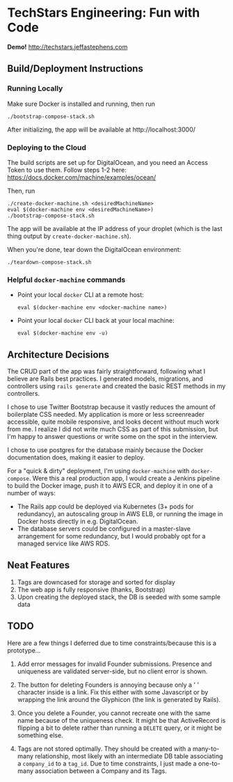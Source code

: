 # TechStars Engineering: Fun with Code

**Demo!**
http://techstars.jeffastephens.com

## Build/Deployment Instructions

### Running Locally

Make sure Docker is installed and running, then run

    ./bootstrap-compose-stack.sh

After initializing, the app will be available at http://localhost:3000/

### Deploying to the Cloud

The build scripts are set up for DigitalOcean, and you need an Access Token to
use them. Follow steps 1-2 here: https://docs.docker.com/machine/examples/ocean/

Then, run

    ./create-docker-machine.sh <desiredMachineName>
    eval $(docker-machine env <desiredMachineName>)
    ./bootstrap-compose-stack.sh

The app will be available at the IP address of your droplet (which is the last
thing output by `create-docker-machine.sh`).

When you're done, tear down the DigitalOcean environment:

    ./teardown-compose-stack.sh

### Helpful `docker-machine` commands

* Point your local `docker` CLI at a remote host:

      eval $(docker-machine env <docker-machine name>)

* Point your local `docker` CLI back at your local machine:

      eval $(docker-machine env -u)

## Architecture Decisions

The CRUD part of the app was fairly straightforward, following what I believe are
Rails best practices. I generated models, migrations, and controllers using
`rails generate` and created the basic REST methods in my controllers.

I chose to use Twitter Bootstrap because it vastly reduces the amount of boilerplate
CSS needed. My application is more or less screenreader accessible, quite
mobile responsive, and looks decent without much work from me. I realize I did
not write much CSS as part of this submission, but I'm happy to answer questions
or write some on the spot in the interview.

I chose to use postgres for the database mainly because the Docker documentation
does, making it easier to deploy.

For a "quick & dirty" deployment, I'm using `docker-machine` with `docker-compose`.
Were this a real production app, I would create a Jenkins pipeline to build the
Docker image, push it to AWS ECR, and deploy it in one of a number of ways:

* The Rails app could be deployed via Kubernetes (3+ pods for redundancy), an
autoscaling group in AWS ELB, or running the image in Docker hosts directly in
e.g. DigitalOcean.
* The database servers could be configured in a master-slave arrangement for some
redundancy, but I would probably opt for a managed service like AWS RDS.

## Neat Features

1. Tags are downcased for storage and sorted for display
1. The web app is fully responsive (thanks, Bootstrap)
1. Upon creating the deployed stack, the DB is seeded with some sample data

## TODO

Here are a few things I deferred due to time constraints/because this is a
prototype...

1. Add error messages for invalid Founder submissions. Presence and uniqueness
are validated server-side, but no client error is shown.

1. The button for deleting Founders is annoying because only a ' ' character
inside is a link. Fix this either with some Javascript or by wrapping the link
around the Glyphicon (the link is generated by Rails).

1. Once you delete a Founder, you cannot recreate one with the same name because
of the uniqueness check. It might be that ActiveRecord is flipping a bit to
delete rather than running a `DELETE` query, or it might be something else.

1. Tags are not stored optimally. They should be created with a many-to-many
relationship, most likely with an intermediate DB table associating a
`company_id` to a `tag_id`. Due to time constraints, I just made a one-to-many
association between a Company and its Tags.
